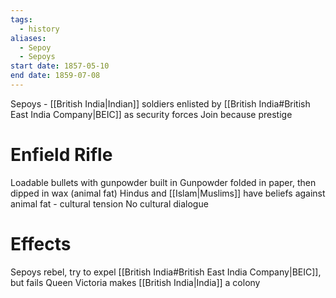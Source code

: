 ```yaml
---
tags:
  - history
aliases:
  - Sepoy
  - Sepoys
start date: 1857-05-10
end date: 1859-07-08
---
```

Sepoys - [[British India|Indian]] soldiers enlisted by [[British India#British East India Company|BEIC]] as security forces
Join because prestige
# Enfield Rifle
Loadable bullets with gunpowder built in
Gunpowder folded in paper, then dipped in wax (animal fat)
Hindus and [[Islam|Muslims]] have beliefs against animal fat - cultural tension
No cultural dialogue
# Effects
Sepoys rebel, try to expel [[British India#British East India Company|BEIC]], but fails
Queen Victoria makes [[British India|India]] a colony